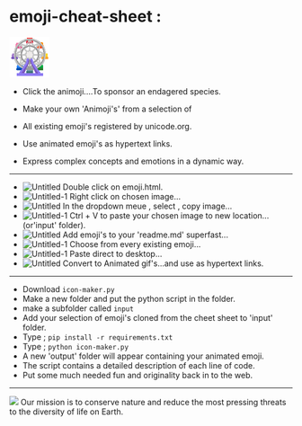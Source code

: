 # emoji-cheat-sheet :

[![Animoji](animoji2.gif)](https://www.worldwildlife.org/) 

* Click the animoji....To sponsor an endagered species.

* Make your own 'Animoji's' from a selection of
* All existing emoji's registered by unicode.org.
* Use animated emoji's as hypertext links.
* Express complex concepts and emotions in a dynamic way. 
****************************************************************************************************************************************************************************
* ![Untitled](https://github.com/Mulc1b3R/emoji-cheet-sheet/assets/158625834/20fb373b-256f-40bf-8d36-53e5f3364fab) Double click on emoji.html.
* ![Untitled-1](https://github.com/Mulc1b3R/emoji-cheet-sheet/assets/158625834/f5bd77a7-2f43-4aa5-bab4-a38771427e7b) Right click on chosen image...
* ![Untitled](https://github.com/Mulc1b3R/emoji-cheet-sheet/assets/158625834/7ae61b01-a94f-4879-b389-bf39864e6d39) In the dropdown meue , select , copy image...
* ![Untitled-1](https://github.com/Mulc1b3R/emoji-cheet-sheet/assets/158625834/3af7e669-b9c9-457f-b0ca-9eee7c23ba28) Ctrl + V  to paste your chosen image to new location...(or'input' folder).
* ![Untitled](https://github.com/Mulc1b3R/emoji-cheet-sheet/assets/158625834/413423a7-c4a5-4c12-a459-94bf24ff6066) Add emoji's to your 'readme.md' superfast...
* ![Untitled-1](https://github.com/Mulc1b3R/emoji-cheet-sheet/assets/158625834/f1ff5fd9-860d-4bea-8f55-5580efeb40d0) Choose from every existing emoji...
* ![Untitled-1](https://github.com/Mulc1b3R/emoji-cheet-sheet/assets/158625834/bebc15b2-6fd2-4e39-9883-c65b7f3cc250) Paste direct to desktop...
* ![Untitled](https://github.com/Mulc1b3R/emoji-cheet-sheet/assets/158625834/e15a6514-e5a6-4377-a658-be57f5a5ce48) Convert to Animated gif's...and use as hypertext links.




* ***************************************************************************************************************************************************************************
* Download  ```icon-maker.py```
* Make a new folder and put the python script in the folder.
* make a subfolder called ```input```
* Add your selection of emoji's cloned from the cheet sheet to 'input' folder.
* Type ; ```pip install -r requirements.txt```
* Type ; ```python icon-maker.py```
* A new 'output' folder will appear containing your animated emoji.
* The script contains a detailed description of each line of code.
* Put some much needed fun and originality back in to the web.
*****************************************************************************************************************************************
<img src="https://www.worldwildlife.org/assets/structure/unique/logo-c562409bb6158bf64e5f8b1be066dbd5983d75f5ce7c9935a5afffbcc03f8e5d.png">
Our mission is to conserve nature and reduce the most pressing threats to the diversity of life on Earth. 















